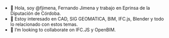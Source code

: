 - 👋 Hola, soy @fjimena, Fernando Jimena y trabajo en Eprinsa de la Diputación de Córdoba.
- 👀 Estoy interesado en CAD, SIG GEOMATICA, BIM, IFC.js, Blender y todo lo relacionado con estos temas.
- 💞️ I’m looking to collaborate on  IFC.JS y OpenBIM.
<!---
fjimena/fjimena is a ✨ special ✨ repository because its `README.md` (this file) appears on your GitHub profile.
You can click the Preview link to take a look at your changes.
--->
